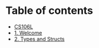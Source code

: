 # Table of contents

* [CS106L](README.md)
* [1. Welcome](1.-welcome.md)
* [2. Types and Structs](2.-types-and-structs.md)
